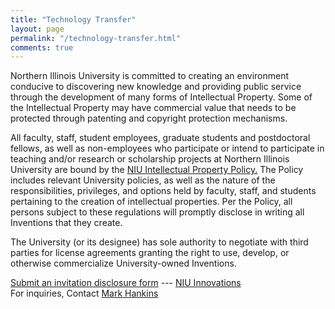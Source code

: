 ```yaml
---
title: "Technology Transfer"
layout: page
permalink: "/technology-transfer.html"
comments: true
---
```

Northern Illinois University is committed to creating an environment conducive to discovering new knowledge and providing public service through the development of many forms of Intellectual Property. Some of the Intellectual Property may have commercial value that needs to be protected through patenting and copyright protection mechanisms.  
  
All faculty, staff, student employees, graduate students and postdoctoral fellows, as well as non-employees who participate or intend to participate in teaching and/or research or scholarship projects at Northern Illinois University are bound by the 
<a href="https://www.niu.edu/policies/policy-documents/intellectual-property-policy.shtml">
NIU Intellectual Property Policy.</a> The Policy includes relevant University policies, as well as the nature of the responsibilities, privileges, and options held by faculty, staff, and students pertaining to the creation of intellectual properties. Per the Policy, all persons subject to these regulations will promptly disclose in writing all Inventions that they create.  
  
The University (or its designee) has sole authority to negotiate with third parties for license agreements granting the right to use, develop, or otherwise commercialize University-owned Inventions.

[Submit an invitation disclosure form](https://eadn-wc03-7444372.nxedge.io/wp-content/uploads/2022/03/invention-disclosure-form.pdf) --- [NIU Innovations](https://innovation.niu.edu/available-innovations/)  
For inquiries, Contact [Mark Hankins](members/MarkHankens)
